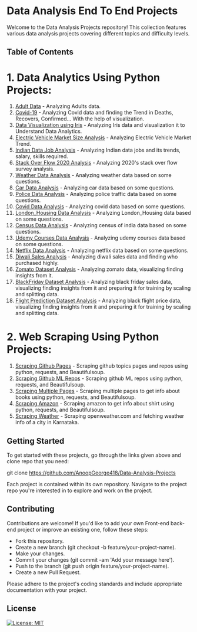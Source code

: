 # Data Analysis End To End Projects

Welcome to the Data Analysis Projects repository! This collection features various data analysis projects covering different topics and difficulty levels.

## Table of Contents

# 1. Data Analytics Using Python Projects:
1. [Adult Data](https://github.com/AnoopGeorge418/Data-Analysis-Projects/tree/main/Adult-Data) - Analyzing Adults data.
2. [Covid-19](https://github.com/AnoopGeorge418/Data-Analysis-Projects/tree/main/Covid-19) - Analyzing Covid data and finding the Trend in Deaths, Recovers, Confirmed... With the help of visualization.
3. [Data Visualization using Iris](https://github.com/AnoopGeorge418/Data-Analysis-Projects/tree/main/DataVisualization%20using%20iris) - Analyzing Iris data and visualization it to Understand Data Analytics.
4. [Electric Vehicle Market Size Analysis](https://github.com/AnoopGeorge418/Data-Analysis-Projects/tree/main/Electric-Vehicles-Market-Size-Analysis) - Analyzing Electric Vehicle Market Trend.
5. [Indian Data Job Analysis](https://github.com/AnoopGeorge418/Data-Analysis-Projects/tree/main/Job-Analysis) - Analyzing Indian data jobs and its trends, salary, skills required.
6. [Stack Over Flow 2020 Analysis](https://github.com/AnoopGeorge418/Data-Analysis-Projects/tree/main/StackOverFlow-Analysis) - Analyzing 2020's stack over flow survey analysis.
7. [Weather Data Analysis](https://github.com/AnoopGeorge418/Data-Analysis-Projects/tree/main/Weather-DataAnalysis) - Analyzing weather data based on some questions.
8. [Car Data Analysis](https://github.com/AnoopGeorge418/Data-Analysis-Projects/tree/main/Car-DataAnalysis) - Analyzing car data based on some questions.
9. [Police Data Analysis](https://github.com/AnoopGeorge418/Data-Analysis-Projects/tree/main/Police-DataAnalysis) - Analyzing police traffic data based on some questions. 
10. [Covid Data Analysis](https://github.com/AnoopGeorge418/Data-Analysis-Projects/tree/main/Covid-DataAnalysis) - Analyzing covid data based on some questions.
11. [London_Housing Data Analysis](https://github.com/AnoopGeorge418/Data-Analysis-Projects/tree/main/London_Housing-DataAnalysis) - Analyzing London_Housing data based on some questions.
12. [Census Data Analysis](https://github.com/AnoopGeorge418/Data-Analysis-Projects/tree/main/Census-DataAnalysis) - Analyzing census of india data based on some questions.
13. [Udemy Courses Data Analysis](https://github.com/AnoopGeorge418/Data-Analysis-Projects/tree/main/Udemy_course-DataAnalysis) - Analyzing udemy courses data based on some questions.
14. [Netflix Data Analysis](https://github.com/AnoopGeorge418/Data-Analysis-Projects/tree/main/Netflix-DataAnalysis) - Analyzing netflix data based on some questions.
15. [Diwali Sales Analysis](https://github.com/AnoopGeorge418/Data-Analysis-Projects/tree/main/Diwali-Sales-Analysis) - Analyzing diwali sales data and finding who purchased highly.
16. [Zomato Dataset Analysis](https://github.com/AnoopGeorge418/Data-Analysis-Projects/tree/main/Zomato-DataSet-Analysis) - Analyzing zomato data, visualizing finding insights from it.
17. [BlackFriday Dataset Analysis](https://github.com/AnoopGeorge418/Data-Analysis-Projects/tree/main/BlackFriday-Data-Analysis) - Analyzing black friday sales data, visualizing finding insights from it and preparing it for training by scaling and splitting data.
18. [Flight Prediction Dataset Analysis](https://github.com/AnoopGeorge418/Data-Analysis-Projects/tree/main/Flight-Price-Prediction-Analysis) - Analyzing black flight price data, visualizing finding insights from it and preparing it for training by scaling and splitting data.

# 2. Web Scraping Using Python Projects:
1. [Scraping Github Pages](https://github.com/AnoopGeorge418/Data-Analysis-Projects/tree/main/Web-Scraping-Github) - Scraping github topics pages and repos using python, requests, and Beautifulsoup.
2. [Scraping Github ML Repos](https://github.com/AnoopGeorge418/Data-Analysis-Projects/tree/main/Scraping-ML-Topic-From-Github) - Scraping github ML repos using python, requests, and Beautifulsoup.
3. [Scraping Multiple Pages](https://github.com/AnoopGeorge418/Data-Analysis-Projects/tree/main/Scraping-Multiple-Pages) - Scraping multiple pages to get info about books using python, requests, and Beautifulsoup.
4. [Scraping Amazon](https://github.com/AnoopGeorge418/Data-Analysis-Projects/tree/main/Scraping-Amazon) - Scraping amazon  to get info about shirt using python, requests, and Beautifulsoup.
5. [Scraping Weather](https://github.com/AnoopGeorge418/Data-Analysis-Projects/tree/main/Weather-Scraper) - Scraping openweather.com and fetching weather info of a city in Karnataka.


   
## Getting Started

To get started with these projects, go through the links given above and clone repo that you need:

git clone https://github.com/AnoopGeorge418/Data-Analysis-Projects

Each project is contained within its own repository. Navigate to the project repo you're interested in to explore and work on the project.

## Contributing
Contributions are welcome! If you'd like to add your own Front-end back-end project or improve an existing one, follow these steps:

- Fork this repository.
- Create a new branch (git checkout -b feature/your-project-name).
- Make your changes.
- Commit your changes (git commit -am 'Add your message here').
- Push to the branch (git push origin feature/your-project-name).
- Create a new Pull Request.

Please adhere to the project's coding standards and include appropriate documentation with your project.

## License
[![License: MIT](https://img.shields.io/badge/License-MIT-yellow.svg)](https://opensource.org/licenses/MIT)